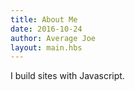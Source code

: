 ```yaml
---
title: About Me
date: 2016-10-24
author: Average Joe
layout: main.hbs
---
```


I build sites with Javascript.
